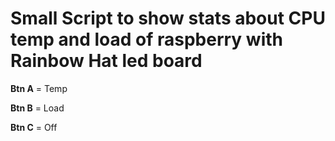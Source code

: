 # Small Script to show stats about CPU temp and load of raspberry with Rainbow Hat led board

**Btn A** = Temp

**Btn B** = Load

**Btn C** = Off
